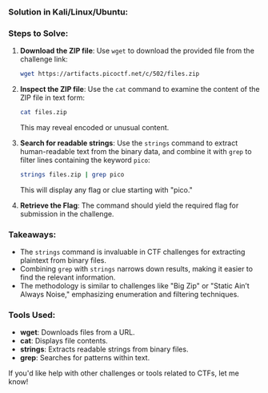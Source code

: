 ### Solution in Kali/Linux/Ubuntu:
### Steps to Solve:
1. **Download the ZIP file**:
   Use `wget` to download the provided file from the challenge link:
   ```bash
   wget https://artifacts.picoctf.net/c/502/files.zip
   ```

2. **Inspect the ZIP file**:
   Use the `cat` command to examine the content of the ZIP file in text form:
   ```bash
   cat files.zip
   ```
   This may reveal encoded or unusual content.

3. **Search for readable strings**:
   Use the `strings` command to extract human-readable text from the binary data, and combine it with `grep` to filter lines containing the keyword `pico`:
   ```bash
   strings files.zip | grep pico
   ```
   This will display any flag or clue starting with "pico."

4. **Retrieve the Flag**:
   The command should yield the required flag for submission in the challenge.

### Takeaways:
- The `strings` command is invaluable in CTF challenges for extracting plaintext from binary files.
- Combining `grep` with `strings` narrows down results, making it easier to find the relevant information.
- The methodology is similar to challenges like "Big Zip" or "Static Ain’t Always Noise," emphasizing enumeration and filtering techniques.

### Tools Used:
- **wget**: Downloads files from a URL.
- **cat**: Displays file contents.
- **strings**: Extracts readable strings from binary files.
- **grep**: Searches for patterns within text.

If you'd like help with other challenges or tools related to CTFs, let me know!
